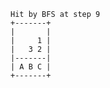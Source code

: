     Hit by BFS at step 9
    +-------+
    |       |
    |     1 |
    |   3 2 |
    |-------|
    | A B C |
    +-------+